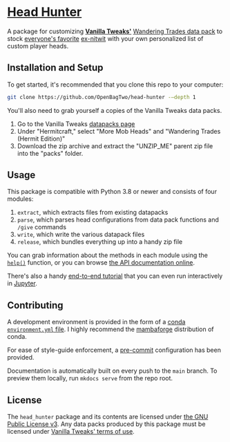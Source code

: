 # [Head Hunter](https://github.com/OpenBagTwo/head-hunter)

A package for customizing [**Vanilla Tweaks'**](https://vanillatweaks.net)
[Wandering Trades data pack](https://www.youtube.com/watch?v=L3En7cuOdHY) to stock
[everyone's favorite](https://www.youtube.com/shorts/tbkQ-IXRdbs) [ex-nitwit](https://www.youtube.com/watch?v=tVA8eNh7VWs)
with your own personalized list of custom player heads.

## Installation and Setup

To get started, it's recommended that you clone this repo to your computer:

```bash
git clone https://github.com/OpenBagTwo/head-hunter -–depth 1
```

You'll also need to grab yourself a copies of the Vanilla Tweaks data packs.

1. Go to the Vanilla Tweaks [datapacks page](https://vanillatweaks.net/picker/datapacks/)
1. Under "Hermitcraft," select "More Mob Heads" and "Wandering Trades (Hermit Edition)"
1. Download the zip archive and extract the "UNZIP_ME" parent zip file into the "packs" folder.

## Usage

This package is compatible with Python 3.8 or newer and consists of four modules:

1. `extract`, which extracts files from existing datapacks
1. `parse`, which parses head configurations from data pack functions and `/give` commands
1. `write`, which write the various datapack files
1. `release`, which bundles everything up into a handy zip file

You can grab information about the methods in each module using the
[`help()`](https://docs.python.org/3/library/functions.html#help)
function, or you can browse [the API documentation online](https://openbagtwo.github.io/head-hunter/reference/head_hunter/).

There's also a handy [end-to-end tutorial](Tutorial.ipynb) that you can even run interactively
in [Jupyter](https://jupyter.org/).

## Contributing

A development environment is provided in the form of a
[conda `environment.yml` file](https://docs.conda.io/projects/conda/en/latest/user-guide/tasks/manage-environments.html).
I highly recommend the [mambaforge](https://github.com/conda-forge/miniforge#mambaforge)
distribution of conda.

For ease of style-guide enforcement, a [pre-commit](https://pre-commit.com/) configuration has been
provided.

Documentation is automatically built on every push to the `main` branch. To preview them locally, run `mkdocs serve`
from the repo root.

## License

The `head_hunter` package and its contents are licensed under [the GNU Public License v3](https://github.com/OpenBagTwo/head-hunter/blob/main/LICENSE). Any data packs produced
by this package must be licensed under [Vanilla Tweaks' terms of use](https://github.com/OpenBagTwo/head-hunter/blob/main/Head%20Hunter/credits.txt).
